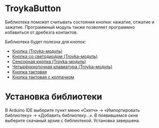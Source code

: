 TroykaButton
============

Библиотека поможет считывать состояния кнопки: нажатие, отжатие и зажатие. 
Программный модуль также позволяет программно избавиться от дребезга контактов.

Библиотека будет полезна для кнопок:
* [Кнопка (Troyka-модуль)](http://amperka.ru/product/troyka-button)
* [Кнопка со светодиодом (Troyka-модуль)](http://amperka.ru/product/troyka-led-button)
* [Сенсорная кнопка (Troyka-модуль)](http://amperka.ru/product/troyka-touch-sensor)
* [Четырёхкнопочная клавиатура (Troyka-модуль)](http://amperka.ru/product/troyka-quad-switch)
* [Кнопка тактовая](http://amperka.ru/product/tactile-button)
* [Кнопка тактовая с колпачком](http://amperka.ru/product/big-tactile-button)

Установка библиотеки
====================

В Arduino IDE выберите пункт меню «Скетч» → «Импортировать библиотеку» →
«Добавить библиотеку…». В появившемся окне выберите скачаный архив с
библиотекой. Установка завершена.